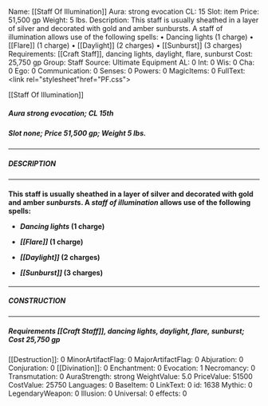 Name: [[Staff Of Illumination]]
Aura: strong evocation
CL: 15
Slot: item
Price: 51,500 gp
Weight: 5 lbs.
Description: This staff is usually sheathed in a layer of silver and decorated with gold and amber sunbursts. A staff of illumination allows use of the following spells: • Dancing lights (1 charge) • [[Flare]] (1 charge) • [[Daylight]] (2 charges) • [[Sunburst]] (3 charges)
Requirements: [[Craft Staff]], dancing lights, daylight, flare, sunburst
Cost: 25,750 gp
Group: Staff
Source: Ultimate Equipment
AL: 0
Int: 0
Wis: 0
Cha: 0
Ego: 0
Communication: 0
Senses: 0
Powers: 0
MagicItems: 0
FullText: <link rel="stylesheet"href="PF.css"><div class="heading"><p class="alignleft">[[Staff Of Illumination]]</p><div style="clear: both;"></div></div><div><h5><b>Aura </b>strong evocation; <b>CL </b>15th</h5><h5><b>Slot </b>none; <b>Price </b>51,500 gp; <b>Weight </b>5 lbs.</h5></div><hr/><div><h5><b>DESCRIPTION</b></h5></div><hr/><div><h4><p>This staff is usually sheathed in a layer of silver and decorated with gold and amber <i>sunburst</i>s. A <i>staff of illumination</i> allows use of the following spells: </p><p><ul><li> <i>Dancing lights</i> (1 charge) </p><p><li> <i>[[Flare]]</i> (1 charge) </p><p><li> <i>[[Daylight]]</i> (2 charges) </p><p><li> <i>[[Sunburst]]</i> (3 charges)</ul></p></h4></div><hr/><div><h5><b>CONSTRUCTION</b></h5></div><hr/><div><h5><b>Requirements </b>[[Craft Staff]], <i>dancing lights</i>, <i>daylight</i>, <i>flare</i>, <i>sunburst</i>; <b>Cost </b>25,750 gp</h5></div>
[[Destruction]]: 0
MinorArtifactFlag: 0
MajorArtifactFlag: 0
Abjuration: 0
Conjuration: 0
[[Divination]]: 0
Enchantment: 0
Evocation: 1
Necromancy: 0
Transmutation: 0
AuraStrength: strong
WeightValue: 5.0
PriceValue: 51500
CostValue: 25750
Languages: 0
BaseItem: 0
LinkText: 0
id: 1638
Mythic: 0
LegendaryWeapon: 0
Illusion: 0
Universal: 0
effects: 0
